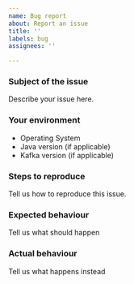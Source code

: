```yaml
---
name: Bug report
about: Report an issue
title: ''
labels: bug
assignees: ''

---
```


### Subject of the issue
Describe your issue here.

### Your environment
* Operating System
* Java version (if applicable)
* Kafka version (if applicable)

### Steps to reproduce
Tell us how to reproduce this issue.

### Expected behaviour
Tell us what should happen

### Actual behaviour
Tell us what happens instead
